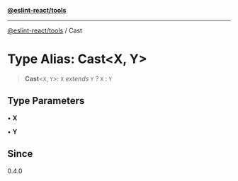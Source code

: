 [**@eslint-react/tools**](../README.md)

***

[@eslint-react/tools](../README.md) / Cast

# Type Alias: Cast\<X, Y\>

> **Cast**\<`X`, `Y`\>: `X` *extends* `Y` ? `X` : `Y`

## Type Parameters

• **X**

• **Y**

## Since

0.4.0
